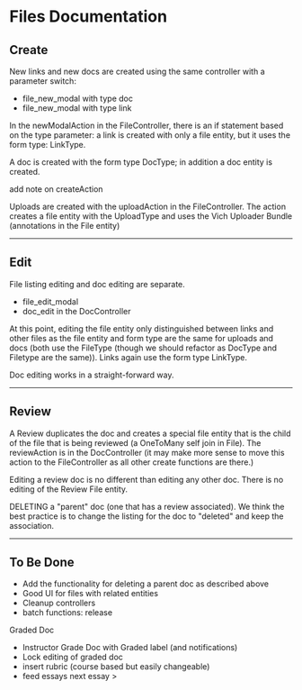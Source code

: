# Files Documentation


## Create
New links and new docs are created using the same controller with a parameter switch:  
* file_new_modal with type doc
* file_new_modal with type link

In the newModalAction in the FileController, there is an if statement based on the type parameter:
a link is created with only a file entity, but it uses the form type: LinkType.

A doc is created with the form type DocType; in addition a doc entity is created.

add note on createAction

Uploads are created with the uploadAction in the FileController.  The action creates a file entity with the UploadType and uses the Vich Uploader Bundle (annotations in the File entity)

***

## Edit

File listing editing and doc editing are separate.

* file_edit_modal
* doc_edit in the DocController

At this point, editing the file entity only distinguished between links and other files as the file entity and form type are the same for uploads and docs (both use the FileType (though we should refactor as DocType and Filetype are the same)).  Links again use the form type LinkType.

Doc editing works in a straight-forward way.


***

## Review

A Review duplicates the doc and creates a special file entity that is the child of the file that is being reviewed (a OneToMany self join in File).  The reviewAction is in the DocController (it may make more sense to move this action to the FileController as all other create functions are there.)  

Editing a review doc is no different than editing any other doc.  There is no editing of the Review File entity. 

DELETING a "parent" doc (one that has a review associated).  We think the best practice is to change the listing for the doc to "deleted" and keep the association.  

***

## To Be Done

* Add the functionality for deleting a parent doc as described above
* Good UI for files with related entities
* Cleanup controllers
* batch functions: release

Graded Doc
* Instructor Grade Doc with Graded label (and notifications)
* Lock editing of graded doc
* insert rubric (course based but easily changeable)
* feed essays next essay >


